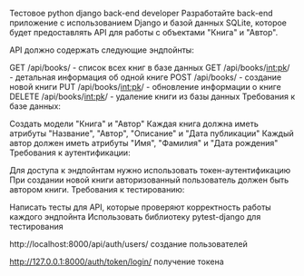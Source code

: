 Тестовое python django back-end developer
Разработайте back-end приложение с использованием Django и базой данных SQLite, которое будет предоставлять API для работы с объектами "Книга" и "Автор".

API должно содержать следующие эндпойнты:

GET /api/books/ - список всех книг в базе данных
GET /api/books/<int:pk>/ - детальная информация об одной книге
POST /api/books/ - создание новой книги
PUT /api/books/<int:pk>/ - обновление информации о книге
DELETE /api/books/<int:pk>/ - удаление книги из базы данных
Требования к базе данных:

Создать модели "Книга" и "Автор"
Каждая книга должна иметь атрибуты "Название", "Автор", "Описание" и "Дата публикации"
Каждый автор должен иметь атрибуты "Имя", "Фамилия" и "Дата рождения"
Требования к аутентификации:

Для доступа к эндпойнтам нужно использовать токен-аутентификацию
При создании новой книги авторизованный пользователь должен быть автором книги.
Требования к тестированию:

Написать тесты для API, которые проверяют корректность работы каждого эндпойнта
Использовать библиотеку pytest-django для тестирования

http://localhost:8000/api/auth/users/   создание пользователей

http://127.0.0.1:8000/auth/token/login/  получение токена
